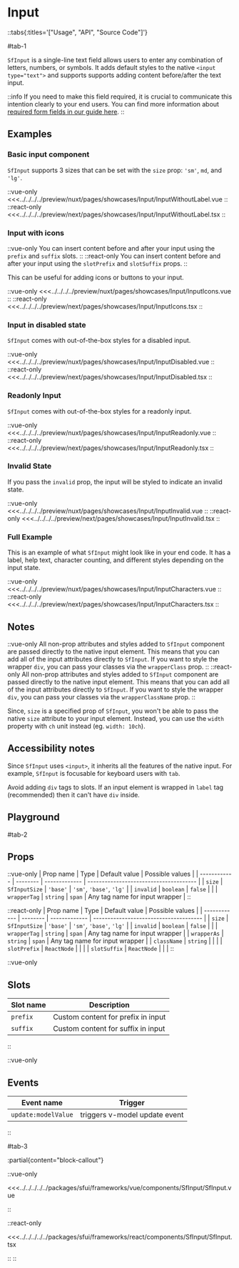 # Input

::tabs{:titles='["Usage", "API", "Source Code"]'}

#tab-1

`SfInput` is a single-line text field allows users to enter any combination of letters, numbers, or symbols. It adds default styles to the native `<input type="text">` and supports supports adding content before/after the text input.

::info
If you need to make this field required, it is crucial to communicate this intention clearly to your end users. You can find more information about [required form fields in our guide here](../blocks/FormFields).
::

## Examples


### Basic input component

`SfInput` supports 3 sizes that can be set with the `size` prop: `'sm'`, `md`, and `'lg'`.

<Showcase showcase-name="Input/InputWithoutLabel" style="min-height:400px;">

::vue-only
<<<../../../../preview/nuxt/pages/showcases/Input/InputWithoutLabel.vue
::
::react-only
<<<../../../../preview/next/pages/showcases/Input/InputWithoutLabel.tsx
::

</Showcase>

### Input with icons

::vue-only
You can insert content before and after your input using the `prefix` and `suffix` slots. 
::
::react-only
You can insert content before and after your input using the `slotPrefix` and `slotSuffix` props. 
::


This can be useful for adding icons or buttons to your input.

<Showcase showcase-name="Input/InputIcons">

::vue-only
<<<../../../../preview/nuxt/pages/showcases/Input/InputIcons.vue
::
::react-only
<<<../../../../preview/next/pages/showcases/Input/InputIcons.tsx
::

</Showcase>

### Input in disabled state

`SfInput` comes with out-of-the-box styles for a disabled input.

<Showcase showcase-name="Input/InputDisabled">

::vue-only
<<<../../../../preview/nuxt/pages/showcases/Input/InputDisabled.vue
::
::react-only
<<<../../../../preview/next/pages/showcases/Input/InputDisabled.tsx
::

</Showcase>

### Readonly Input

`SfInput` comes with out-of-the-box styles for a readonly input.

<Showcase showcase-name="Input/InputReadonly">

::vue-only
<<<../../../../preview/nuxt/pages/showcases/Input/InputReadonly.vue
::
::react-only
<<<../../../../preview/next/pages/showcases/Input/InputReadonly.tsx
::

</Showcase>

### Invalid State

If you pass the `invalid` prop, the input will be styled to indicate an invalid state.

<Showcase showcase-name="Input/InputInvalid">

::vue-only
<<<../../../../preview/nuxt/pages/showcases/Input/InputInvalid.vue
::
::react-only
<<<../../../../preview/next/pages/showcases/Input/InputInvalid.tsx
::

</Showcase>

### Full Example

This is an example of what `SfInput` might look like in your end code. It has a label, help text, character counting, and different styles depending on the input state.

<Showcase showcase-name="Input/InputCharacters">

::vue-only
<<<../../../../preview/nuxt/pages/showcases/Input/InputCharacters.vue
::
::react-only
<<<../../../../preview/next/pages/showcases/Input/InputCharacters.tsx
::

</Showcase>

## Notes

::vue-only
All non-prop attributes and styles added to `SfInput` component are passed directly to the native input element. This means that you can add all of the input attributes directly to `SfInput`. If you want to style the wrapper `div`, you can pass your classes via the `wrapperClass` prop. 
::
::react-only
All non-prop attributes and styles added to `SfInput` component are passed directly to the native input element. This means that you can add all of the input attributes directly to `SfInput`. If you want to style the wrapper `div`, you can pass your classes via the `wrapperClassName` prop. 
::

Since, `size` is a specified prop of `SfInput`, you won't be able to pass the native `size` attribute to your input element. Instead, you can use the `width` property with `ch` unit instead (eg. `width: 10ch`).

## Accessibility notes

Since `SfInput` uses `<input>`, it inherits all the features of the native input. For example, `SfInput` is focusable for keyboard users with `tab`.

Avoid adding `div` tags to slots. If an input element is wrapped in `label` tag (recommended) then it can't have `div` inside.

## Playground

<Generate style="height: 600px;"/>

#tab-2

## Props

::vue-only
| Prop name    | Type            | Default value | Possible values                        |
| ------------ | --------        | ------------- | -------------------------------------- |
| `size`         | `SfInputSize`  | `'base'`          | `'sm'`, `'base'`, `'lg'`                           |
| `invalid`      | `boolean`         | `false`         |                                        |
| `wrapperTag`    | `string`         | `span`        | Any tag name for input wrapper         |
::

::react-only
| Prop name    | Type            | Default value | Possible values                        |
| ------------ | --------        | ------------- | -------------------------------------- |
| `size`         | `SfInputSize`  | `'base'`          | `'sm'`, `'base'`, `'lg'`                           |
| `invalid`      | `boolean`         | `false`         |                                        |
| `wrapperTag`    | `string`         | `span`        | Any tag name for input wrapper         |
| `wrapperAs`    | `string`          | `span`        | Any tag name for input wrapper         |
| `className`    | `string`          |               |                                        |
| `slotPrefix`   | `ReactNode`       |               |                                        |
| `slotSuffix`   | `ReactNode`       |               |                                        |
::

::vue-only
## Slots

| Slot name | Description                        |
| --------- | ---------------------------------- |
| `prefix`    | Custom content for prefix in input |
| `suffix`    | Custom content for suffix in input |
::

::vue-only

## Events

| Event name        | Trigger                       |
| ----------------- | ----------------------------- |
| `update:modelValue` | triggers v-model update event |

::


#tab-3

:partial{content="block-callout"}

::vue-only

<<<../../../../../packages/sfui/frameworks/vue/components/SfInput/SfInput.vue

::

::react-only

<<<../../../../../packages/sfui/frameworks/react/components/SfInput/SfInput.tsx

::
::
